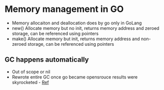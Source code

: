 # Memory management in GO

- Memory allocaiton and deallocation does by go only in GoLang
- new() Allocate memory but no init, returns memory address and zeroed storage, can be referenced using pointers
- make() Allocate memory but init, returns memory address and non-zeroed storage, can be referenced using pointers

## GC happens automatically

- Out of scope or nil
- Rewrote entire GC once go became opensrouce results were skyrocketed - [Ref](https://pkg.go.dev/runtime#hdr-Environment_Variables)
